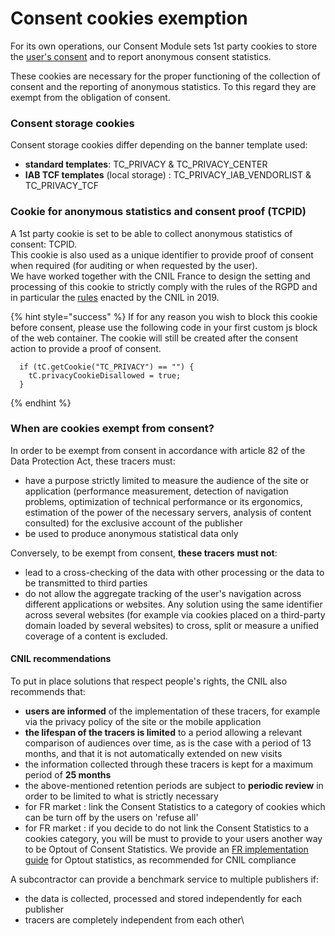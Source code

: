 # Consent cookies exemption

For its own operations, our Consent Module sets 1st party cookies to store the [user's consent](../consent-cookie.md) and to report anonymous consent statistics.

These cookies are necessary for the proper functioning of the collection of consent and the reporting of anonymous statistics. To this regard they are exempt from the obligation of consent.

### Consent storage cookies

Consent storage cookies differ depending on the banner template used:

* **standard templates**: TC\_PRIVACY & TC\_PRIVACY\_CENTER
* **IAB TCF templates** (local storage) : TC\_PRIVACY\_IAB\_VENDORLIST & TC\_PRIVACY\_TCF&#x20;

### Cookie for anonymous statistics and consent proof (TCPID)

A 1st party cookie is set to be able to collect anonymous statistics of consent: TCPID.\
This cookie is also used as a unique identifier to provide proof of consent when required (for auditing or when requested by the user).\
We have worked together with the CNIL France to design the setting and processing of this cookie to strictly comply with the rules of the RGPD and in particular the [rules](https://www.cnil.fr/fr/cookies-et-autres-traceurs/regles/cookies-solutions-pour-les-outils-de-mesure-daudience) enacted by the CNIL in 2019.

{% hint style="success" %}
If for any reason you wish to block this cookie before consent, please use the following code in your first custom js block of the web container. The cookie will still be created after the consent action to provide a proof of consent.

```
  if (tC.getCookie("TC_PRIVACY") == "") {
    tC.privacyCookieDisallowed = true;
  }
```
{% endhint %}

### When are cookies exempt from consent?

In order to be exempt from consent in accordance with article 82 of the Data Protection Act, these tracers must:

* have a purpose strictly limited to measure the audience of the site or application (performance measurement, detection of navigation problems, optimization of technical performance or its ergonomics, estimation of the power of the necessary servers, analysis of content consulted) for the exclusive account of the publisher
* be used to produce anonymous statistical data only

Conversely, to be exempt from consent, **these tracers** **must not**:

* lead to a cross-checking of the data with other processing or the data to be transmitted to third parties
* do not allow the aggregate tracking of the user's navigation across different applications or websites. Any solution using the same identifier across several websites (for example via cookies placed on a third-party domain loaded by several websites) to cross, split or measure a unified coverage of a content is excluded.

#### CNIL recommendations

To put in place solutions that respect people's rights, the CNIL also recommends that:

* **users are informed** of the implementation of these tracers, for example via the privacy policy of the site or the mobile application
* **the lifespan of the tracers is limited** to a period allowing a relevant comparison of audiences over time, as is the case with a period of 13 months, and that it is not automatically extended on new visits
* the information collected through these tracers is kept for a maximum period of **25 months**
* the above-mentioned retention periods are subject to **periodic review** in order to be limited to what is strictly necessary
* for FR market : link the Consent Statistics to a category of cookies which can be turn off by the users on 'refuse all'
* for FR market : if you decide to do not link the Consent Statistics to a cookies category, you will be must to provide to your users another way to be Optout of Consent Statistics. We provide an [FR implementation guide](implementation-guide-for-exempted-consent-statistics-fr-market.md) for Optout statistics, as recommended for CNIL compliance

A subcontractor can provide a benchmark service to multiple publishers if:

* the data is collected, processed and stored independently for each publisher
* tracers are completely independent from each other\

